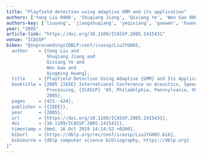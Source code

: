 ```yaml
---
title: "Playfield detection using adaptive GMM and its application"
authors: ['Yang Liu 0006', 'Shuqiang Jiang', 'Qixiang Ye', 'Wen Gao 0001', 'Qingming Huang']
authors-key: ['liuyang', 'jiangshuqiang', 'yeqixiang', 'gaowen', 'huangqingming']
year: "2005"
article-link: "https://doi.org/10.1109/ICASSP.2005.1415431"
venue: "ICASSP"
bibex: "@inproceedings{DBLP:conf/icassp/LiuJYGH05,
  author    = {Yang Liu and
               Shuqiang Jiang and
               Qixiang Ye and
               Wen Gao and
               Qingming Huang},
  title     = {Playfield Detection Using Adaptive {GMM} and Its Application},
  booktitle = {2005 {IEEE} International Conference on Acoustics, Speech, and Signal
               Processing, {ICASSP} '05, Philadelphia, Pennsylvania, USA, March 18-23,
               2005},
  pages     = {421--424},
  publisher = {{IEEE}},
  year      = {2005},
  url       = {https://doi.org/10.1109/ICASSP.2005.1415431},
  doi       = {10.1109/ICASSP.2005.1415431},
  timestamp = {Wed, 16 Oct 2019 14:14:52 +0200},
  biburl    = {https://dblp.org/rec/conf/icassp/LiuJYGH05.bib},
  bibsource = {dblp computer science bibliography, https://dblp.org}
}"
---
```


